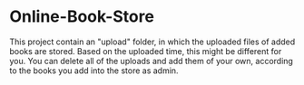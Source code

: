 # Online-Book-Store
This project contain an "upload" folder, in which the uploaded files of added books are stored. Based on the uploaded time, this might be
different for you.
You can delete all of the uploads and add them of your own, according to the books you add into the store as admin.
